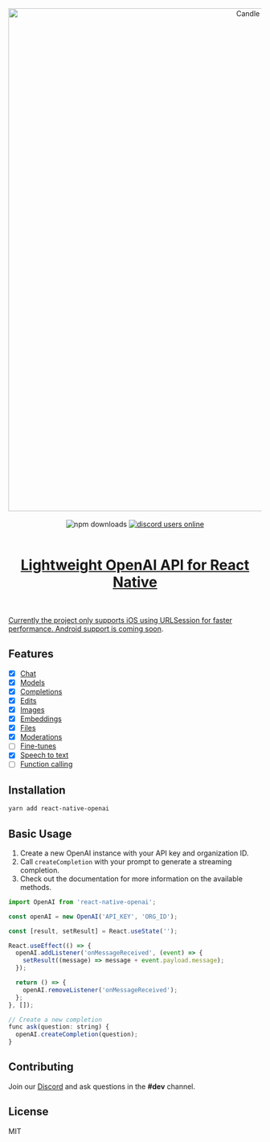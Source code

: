 <div align="center">
  <img margin="auto" width="1000px" src="https://github.com/candlefinance/react-native-openai/assets/12258850/cba19df9-1083-4d43-a291-ffdcd5cf6c7c" alt="Candle / OpenAI">
</div>

<br/>

<div align="center">
  <img alt="npm downloads" src="https://img.shields.io/npm/dw/@candlefinance/react-native-openai?logo=npm&label=NPM%20downloads&cacheSeconds=3600"/>
  <a alt="discord users online" href="https://discord.gg/qnAgjxhg6n" 
  target="_blank"
  rel="noopener noreferrer">
    <img alt="discord users online" src="https://img.shields.io/discord/986610142768406548?label=Discord&logo=discord&logoColor=white&cacheSeconds=3600"/>
</div>

<br/>

<h1 align="center">
  Lightweight OpenAI API for React Native
</h1>

<br/>

Currently the project only supports iOS using URLSession for faster performance. Android support is [coming soon](https://github.com/candlefinance/react-native-openai/issues/1).

## Features

- [x] [Chat](https://platform.openai.com/docs/api-reference/chat)
- [x] [Models](https://beta.openai.com/docs/api-reference/models)
- [x] [Completions](https://beta.openai.com/docs/api-reference/completions)
- [x] [Edits](https://beta.openai.com/docs/api-reference/edits)
- [x] [Images](https://beta.openai.com/docs/api-reference/images)
- [x] [Embeddings](https://beta.openai.com/docs/api-reference/embeddings)
- [x] [Files](https://beta.openai.com/docs/api-reference/files)
- [x] [Moderations](https://beta.openai.com/docs/api-reference/moderations)
- [ ] [Fine-tunes](https://beta.openai.com/docs/api-reference/fine-tunes)
- [x] [Speech to text](https://platform.openai.com/docs/guides/speech-to-text)
- [ ] [Function calling](https://platform.openai.com/docs/guides/gpt/function-calling)

## Installation

```sh
yarn add react-native-openai
```

## Basic Usage

1. Create a new OpenAI instance with your API key and organization ID.
2. Call `createCompletion` with your prompt to generate a streaming completion.
3. Check out the documentation for more information on the available methods.

```js
import OpenAI from 'react-native-openai';

const openAI = new OpenAI('API_KEY', 'ORG_ID');

const [result, setResult] = React.useState('');

React.useEffect(() => {
  openAI.addListener('onMessageReceived', (event) => {
    setResult((message) => message + event.payload.message);
  });

  return () => {
    openAI.removeListener('onMessageReceived');
  };
}, []);

// Create a new completion
func ask(question: string) {
  openAI.createCompletion(question);
}
```

## Contributing

Join our [Discord](https://discord.gg/qnAgjxhg6n) and ask questions in the **#dev** channel.

## License

MIT
